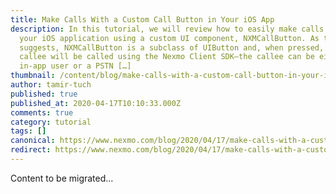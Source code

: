 ```yaml
---
title: Make Calls With a Custom Call Button in Your iOS App
description: In this tutorial, we will review how to easily make calls inside of
  your iOS application using a custom UI component, NXMCallButton. As the name
  suggests, NXMCallButton is a subclass of UIButton and, when pressed, the
  callee will be called using the Nexmo Client SDK—the callee can be either an
  in-app user or a PSTN […]
thumbnail: /content/blog/make-calls-with-a-custom-call-button-in-your-ios-app-dr/Blog_Customer-Call-Button_1200x600-1.png
author: tamir-tuch
published: true
published_at: 2020-04-17T10:10:33.000Z
comments: true
category: tutorial
tags: []
canonical: https://www.nexmo.com/blog/2020/04/17/make-calls-with-a-custom-call-button-in-your-ios-app-dr
redirect: https://www.nexmo.com/blog/2020/04/17/make-calls-with-a-custom-call-button-in-your-ios-app-dr
---
```


Content to be migrated...
